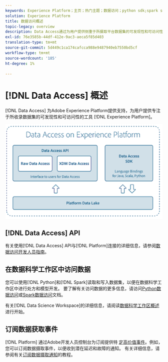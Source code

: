 ```yaml
---
keywords: Experience Platform；主页；热门主题；数据访问；python sdk;spark sdk；数据访问api
solution: Experience Platform
title: 数据访问概述
topic-legacy: overview
description: Data Access通过为用户提供侧重于所摄取平台数据集的可发现性和可访问性的工具来支持Adobe Experience Platform。
exl-id: 76e3585b-44df-412e-9ac3-aeca5f85d403
translation-type: tm+mt
source-git-commit: 5d449c1ca174cafcca988e9487940eb7550bd5cf
workflow-type: tm+mt
source-wordcount: '185'
ht-degree: 1%

---
```


# [!DNL Data Access] 概述

[!DNL Data Access] 为Adobe Experience Platform提供支持，为用户提供专注于所收录数据集的可发现性和可访问性的工具 [!DNL Experience Platform]。

![Experience Platform访问](images/Data_Access_Experience_Platform.png)

## [!DNL Data Access] API

有关使用[!DNL Data Access] API与[!DNL Platform]连接的详细信息，请参阅[数据访问开发人员指南](api.md)。

## 在数据科学工作区中访问数据

您可以使用[!DNL Python]和[!DNL Spark]读取和写入数据集，以便在数据科学工作区中进行处方和模型开发。 要了解有关访问数据的更多信息，请访问[Python数据访问](../data-science-workspace/authoring/python.md)或[Spark数据访问](../data-science-workspace/authoring/spark.md)文档。

有关[!DNL Data Science Workspace]的详细信息，请阅读[数据科学工作区概述](../data-science-workspace/home.md)进行开始。

## 订阅数据获取事件

[!DNL Platform] 通过Adobe开发人员控制台为订阅提供特 [定高价值事件](https://www.adobe.com/go/devs_console_ui)。例如，您可以订阅数据摄取事件，以便收到潜在延迟和故障的通知。 有关详细信息，请参阅有关[订阅数据摄取通知](../ingestion/quality/subscribe-events.md)的教程。
